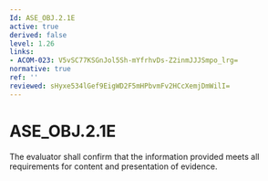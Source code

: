 ```yaml
---
Id: ASE_OBJ.2.1E
active: true
derived: false
level: 1.26
links:
- ACOM-023: V5vSC77KSGnJol5Sh-mYfrhvDs-Z2inmJJJSmpo_lrg=
normative: true
ref: ''
reviewed: sHyxe534lGef9EigWD2F5mHPbvmFv2HCcXemjDmWilI=
---
```


# ASE_OBJ.2.1E

The evaluator shall confirm that the information provided meets all requirements for content and presentation of evidence.